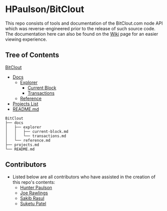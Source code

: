 # HPaulson/BitClout
This repo consists of tools and documentation of the BitClout.com node API which was reverse-engineered prior to the release of such source code. The documentation here can also be found on the [Wiki](https://github.com/HPaulson/BitClout/wiki) page for an easier viewing experience.

## Tree of Contents
[BitClout](https://github.com/HPaulson/BitClout)
- [Docs](/docs)
  - [Explorer](/docs/explorer)
    - [Current Block](/docs/explorer/current-block.md)
    - [Transactions](/docs/explorer/transactions.md)  
  - [Reference](/docs/reference.md)
- [Projects List](/projects.md)
- [README.md](/README.md)
```
BitClout
├── docs
│   ├── explorer
│   │   ├── current-block.md
│   │   └── transactions.md
│   └── reference.md
├── projects.md
└── README.md
```


## Contributors
- Listed below are all contributors who have assisted in the creation of this repo's contents:
  - [Hunter Paulson](https://github.com/HPaulson)
  - [Joe Rawlings](https://github.com/jrawlings)
  - [Sakib Rasul](https://github.com/rhythms06)
  - [Suketu Patel](https://github.com/Suketu-Patel)
